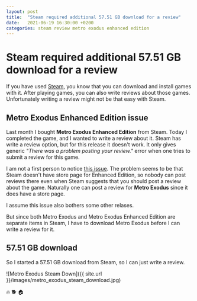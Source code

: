 ```yaml
---
layout: post
title:  "Steam required additional 57.51 GB download for a review"
date:   2021-06-19 16:30:00 +0200
categories: steam review metro exodus enhanced edition
---
```

# Steam required additional 57.51 GB download for a review

If you have used [Steam](https://store.steampowered.com/), you know that you can download and install games with it. After playing games, you can also write reviews about those games. Unfortunately writing a review might not be that easy with Steam.

## Metro Exodus Enhanced Edition issue

Last month I bought **Metro Exodus Enhanced Edition** from Steam. Today I completed the game, and I wanted to write a review about it. Steam has write a review option, but for this release it doesn't work. It only gives generic _"There was a problem posting your review."_ error when one tries to submit a review for this game.

I am not a first person to notice [this issue](https://steamcommunity.com/app/1449560/discussions/0/3111405265466379444/). The problem seems to be that Steam doesn't have store page for Enhanced Edition, so nobody can post reviews there even when Steam suggests that you should post a review about the game. Naturally one can post a review for **Metro Exodus** since it does have a store page.

I assume this issue also bothers some other relases.

But since both Metro Exodus and Metro Exodus Enhanced Edition are separate items in Steam, I have to download Metro Exodus before I can write a review for it.

## 57.51 GB download

So I started a 57.51 GB download from Steam, so I can just write a review. 

![Metro Exodus Steam Down]({{ site.url }}/images/metro_exodus_steam_download.jpg)  

🔥 🐕 🏠
